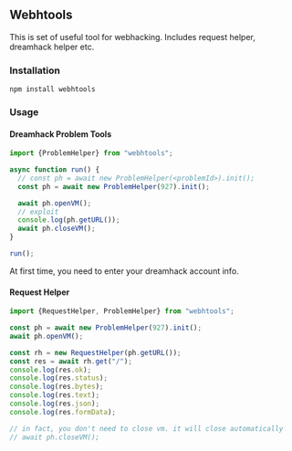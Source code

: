 ## Webhtools
This is set of useful tool for webhacking. Includes request helper, dreamhack helper etc.

### Installation
```shell
npm install webhtools
```

### Usage
#### Dreamhack Problem Tools
```typescript
import {ProblemHelper} from "webhtools";

async function run() {
  // const ph = await new ProblemHelper(<problemId>).init();
  const ph = await new ProblemHelper(927).init();

  await ph.openVM();
  // exploit
  console.log(ph.getURL());
  await ph.closeVM();
}

run();
```
At first time, you need to enter your dreamhack account info.

#### Request Helper

```typescript
import {RequestHelper, ProblemHelper} from "webhtools";

const ph = await new ProblemHelper(927).init();
await ph.openVM();

const rh = new RequestHelper(ph.getURL());
const res = await rh.get("/");
console.log(res.ok);
console.log(res.status);
console.log(res.bytes);
console.log(res.text);
console.log(res.json);
console.log(res.formData);

// in fact, you don't need to close vm. it will close automatically
// await ph.closeVM();
```